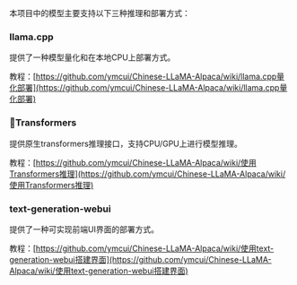本项目中的模型主要支持以下三种推理和部署方式：

### llama.cpp
提供了一种模型量化和在本地CPU上部署方式。

教程：[https://github.com/ymcui/Chinese-LLaMA-Alpaca/wiki/llama.cpp量化部署](https://github.com/ymcui/Chinese-LLaMA-Alpaca/wiki/llama.cpp量化部署)

### 🤗Transformers
提供原生transformers推理接口，支持CPU/GPU上进行模型推理。

教程：[https://github.com/ymcui/Chinese-LLaMA-Alpaca/wiki/使用Transformers推理](https://github.com/ymcui/Chinese-LLaMA-Alpaca/wiki/使用Transformers推理)

### text-generation-webui
提供了一种可实现前端UI界面的部署方式。

教程：[https://github.com/ymcui/Chinese-LLaMA-Alpaca/wiki/使用text-generation-webui搭建界面](https://github.com/ymcui/Chinese-LLaMA-Alpaca/wiki/使用text-generation-webui搭建界面)